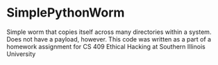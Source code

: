 # SimplePythonWorm
Simple worm that copies itself across many directories within a system. Does not have a payload, however. This code was written as a part of a homework assignment for CS 409 Ethical Hacking at Southern Illinois University

